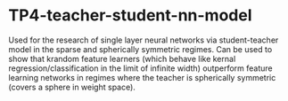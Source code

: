 # TP4-teacher-student-nn-model
Used for the research of single layer neural networks via student-teacher model in the sparse and spherically symmetric regimes.
Can be used to show that krandom feature learners (which behave like kernal regression/classification in the limit of infinite width) outperform feature learning networks in regimes where the teacher is spherically symmetric (covers a sphere in weight space).
